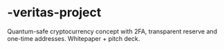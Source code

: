 # -veritas-project
Quantum-safe cryptocurrency concept with 2FA, transparent reserve and one-time addresses. Whitepaper + pitch deck.
